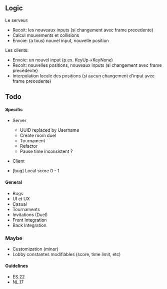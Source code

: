 ## Logic
Le serveur:
- Recoit: les nouveaux inputs (si changement avec frame precedente)
- Calcul mouvements et collisions
- Envoie: (a tous) nouvel input, nouvelle position
  
Les clients:
- Envoie: un nouvel input (p.ex. KeyUp->KeyNone)
- Recoit: nouvelles positions, nouveaux inputs (si changement avec frame precedente)
- Interpolation locale des positions (si aucun changement d'input avec frame precedente)

## Todo

#### Specific
- Server
  - UUID replaced by Username
  - Create room duel
  - Tournament
  - Refactor
  - Pause time inconsistent ?

- Client
 - [bug] Local score 0 - 1

#### General
- Bugs
- UI et UX
- Casual
- Tournaments
- Invitations (Duel)
- Front Integration
- Back Integration

### Maybe
- Customization (minor)
- Lobby constantes modifiables (score, time limit, etc)

#### Guidelines
- ES.22
- NL.17
